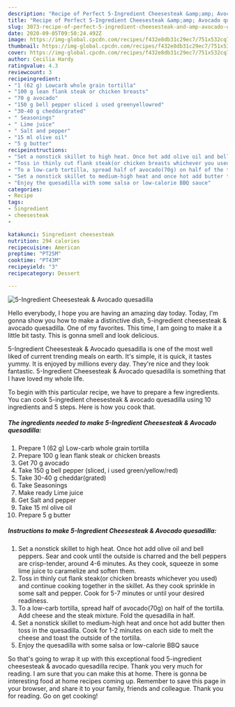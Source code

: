 ```yaml
---
description: "Recipe of Perfect 5-Ingredient Cheesesteak &amp;amp; Avocado quesadilla"
title: "Recipe of Perfect 5-Ingredient Cheesesteak &amp;amp; Avocado quesadilla"
slug: 3073-recipe-of-perfect-5-ingredient-cheesesteak-and-amp-avocado-quesadilla
date: 2020-09-05T09:50:24.492Z
image: https://img-global.cpcdn.com/recipes/f432e8db31c29ec7/751x532cq70/5-ingredient-cheesesteak-avocado-quesadilla-recipe-main-photo.jpg
thumbnail: https://img-global.cpcdn.com/recipes/f432e8db31c29ec7/751x532cq70/5-ingredient-cheesesteak-avocado-quesadilla-recipe-main-photo.jpg
cover: https://img-global.cpcdn.com/recipes/f432e8db31c29ec7/751x532cq70/5-ingredient-cheesesteak-avocado-quesadilla-recipe-main-photo.jpg
author: Cecilia Hardy
ratingvalue: 4.3
reviewcount: 3
recipeingredient:
- "1 (62 g) Lowcarb whole grain tortilla"
- "100 g lean flank steak or chicken breasts"
- "70 g avocado"
- "150 g bell pepper sliced i used greenyellowred"
- "30-40 g cheddargrated"
- " Seasonings"
- " Lime juice"
- " Salt and pepper"
- "15 ml olive oil"
- "5 g butter"
recipeinstructions:
- "Set a nonstick skillet to high heat. Once hot add olive oil and bell peppers. Sear and cook until the outside is charred and the bell peppers are crisp-tender, around 4-6 minutes. As they cook, squeeze in some lime juice to caramelize and soften them."
- "Toss in thinly cut flank steak(or chicken breasts whichever you used) and continue cooking together in the skillet. As they cook sprinkle in some salt and pepper. Cook for 5-7 minutes or until your desired readiness."
- "To a low-carb tortilla, spread half of avocado(70g) on half of the tortilla. Add cheese and the steak mixture. Fold the quesadilla in half."
- "Set a nonstick skillet to medium-high heat and once hot add butter then toss in the quesadilla. Cook for 1-2 minutes on each side to melt the cheese and toast the outside of the tortilla."
- "Enjoy the quesadilla with some salsa or low-calorie BBQ sauce"
categories:
- Recipe
tags:
- 5ingredient
- cheesesteak
- 

katakunci: 5ingredient cheesesteak  
nutrition: 294 calories
recipecuisine: American
preptime: "PT25M"
cooktime: "PT43M"
recipeyield: "3"
recipecategory: Dessert

---
```



![5-Ingredient Cheesesteak &amp; Avocado quesadilla](https://img-global.cpcdn.com/recipes/f432e8db31c29ec7/751x532cq70/5-ingredient-cheesesteak-avocado-quesadilla-recipe-main-photo.jpg)

Hello everybody, I hope you are having an amazing day today. Today, I'm gonna show you how to make a distinctive dish, 5-ingredient cheesesteak &amp; avocado quesadilla. One of my favorites. This time, I am going to make it a little bit tasty. This is gonna smell and look delicious.



5-Ingredient Cheesesteak &amp; Avocado quesadilla is one of the most well liked of current trending meals on earth. It's simple, it is quick, it tastes yummy. It is enjoyed by millions every day. They're nice and they look fantastic. 5-Ingredient Cheesesteak &amp; Avocado quesadilla is something that I have loved my whole life.


To begin with this particular recipe, we have to prepare a few ingredients. You can cook 5-ingredient cheesesteak &amp; avocado quesadilla using 10 ingredients and 5 steps. Here is how you cook that.

<!--inarticleads1-->

##### The ingredients needed to make 5-Ingredient Cheesesteak &amp; Avocado quesadilla:

1. Prepare 1 (62 g) Low-carb whole grain tortilla
1. Prepare 100 g lean flank steak or chicken breasts
1. Get 70 g avocado
1. Take 150 g bell pepper (sliced, i used green/yellow/red)
1. Take 30-40 g cheddar(grated)
1. Take  Seasonings
1. Make ready  Lime juice
1. Get  Salt and pepper
1. Take 15 ml olive oil
1. Prepare 5 g butter




<!--inarticleads2-->

##### Instructions to make 5-Ingredient Cheesesteak &amp; Avocado quesadilla:

1. Set a nonstick skillet to high heat. Once hot add olive oil and bell peppers. Sear and cook until the outside is charred and the bell peppers are crisp-tender, around 4-6 minutes. As they cook, squeeze in some lime juice to caramelize and soften them.
1. Toss in thinly cut flank steak(or chicken breasts whichever you used) and continue cooking together in the skillet. As they cook sprinkle in some salt and pepper. Cook for 5-7 minutes or until your desired readiness.
1. To a low-carb tortilla, spread half of avocado(70g) on half of the tortilla. Add cheese and the steak mixture. Fold the quesadilla in half.
1. Set a nonstick skillet to medium-high heat and once hot add butter then toss in the quesadilla. Cook for 1-2 minutes on each side to melt the cheese and toast the outside of the tortilla.
1. Enjoy the quesadilla with some salsa or low-calorie BBQ sauce




So that's going to wrap it up with this exceptional food 5-ingredient cheesesteak &amp; avocado quesadilla recipe. Thank you very much for reading. I am sure that you can make this at home. There is gonna be interesting food at home recipes coming up. Remember to save this page in your browser, and share it to your family, friends and colleague. Thank you for reading. Go on get cooking!
